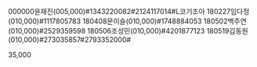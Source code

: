000000윤재진(005,000)#1343220082#2124117014#L코기조아
180227임다정(010,000)#1117805783
180408문이슬(010,000)#1748884053
180502백주연(010,000)#2529359598
180506조성민(010,000)#4201877123
180519김동원(010,000)#273035857#2793352000#

35,000
